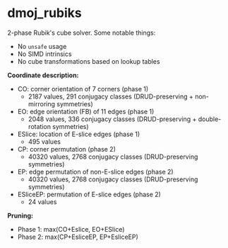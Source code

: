 # dmoj_rubiks

2-phase Rubik's cube solver. Some notable things:
- No `unsafe` usage
- No SIMD intrinsics
- No cube transformations based on lookup tables

**Coordinate description:**
- CO: corner orientation of 7 corners (phase 1)
  - 2187 values, 291 conjugacy classes (DRUD-preserving + non-mirroring symmetries)
- EO: edge orientation (FB) of 11 edges (phase 1)
  - 2048 values, 336 conjugacy classes (DRUD-preserving + double-rotation symmetries)
- ESlice: location of E-slice edges (phase 1)
  - 495 values
- CP: corner permutation (phase 2)
  - 40320 values, 2768 conjugacy classes (DRUD-preserving symmetries)
- EP: edge permutation of non-E-slice edges (phase 2)
  - 40320 values, 2768 conjugacy classes (DRUD-preserving symmetries)
- ESliceEP: permutation of E-slice edges (phase 2)
  - 24 values

**Pruning:**
- Phase 1: max(CO+Eslice, EO+ESlice)
- Phase 2: max(CP+EsliceEP, EP+EsliceEP)
